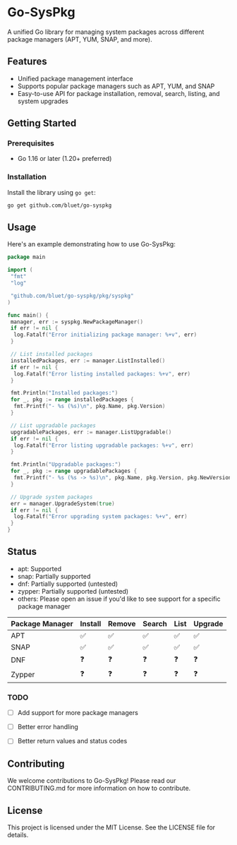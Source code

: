 # Go-SysPkg

A unified Go library for managing system packages across different package managers (APT, YUM, SNAP, and more).

## Features

- Unified package management interface
- Supports popular package managers such as APT, YUM, and SNAP
- Easy-to-use API for package installation, removal, search, listing, and system upgrades

## Getting Started

### Prerequisites

- Go 1.16 or later (1.20+ preferred)

### Installation

Install the library using `go get`:

```bash
go get github.com/bluet/go-syspkg
```

## Usage

Here's an example demonstrating how to use Go-SysPkg:

```go
package main

import (
 "fmt"
 "log"

 "github.com/bluet/go-syspkg/pkg/syspkg"
)

func main() {
 manager, err := syspkg.NewPackageManager()
 if err != nil {
  log.Fatalf("Error initializing package manager: %+v", err)
 }

 // List installed packages
 installedPackages, err := manager.ListInstalled()
 if err != nil {
  log.Fatalf("Error listing installed packages: %+v", err)
 }

 fmt.Println("Installed packages:")
 for _, pkg := range installedPackages {
  fmt.Printf("- %s (%s)\n", pkg.Name, pkg.Version)
 }

 // List upgradable packages
 upgradablePackages, err := manager.ListUpgradable()
 if err != nil {
  log.Fatalf("Error listing upgradable packages: %+v", err)
 }

 fmt.Println("Upgradable packages:")
 for _, pkg := range upgradablePackages {
  fmt.Printf("- %s (%s -> %s)\n", pkg.Name, pkg.Version, pkg.NewVersion)
 }

 // Upgrade system packages
 err = manager.UpgradeSystem(true)
 if err != nil {
  log.Fatalf("Error upgrading system packages: %+v", err)
 }
}

```

## Status
- apt: Supported
- snap: Partially supported
- dnf: Partially supported (untested)
- zypper: Partially supported (untested)
- others: Please open an issue if you'd like to see support for a specific package manager

| Package Manager | Install | Remove | Search | List | Upgrade |
| --------------- | ------- | ------ | ------ | ---- | ------- |
| APT             | ✅      | ✅     | ✅     | ✅   | ✅      |
| SNAP            | ✅      | ✅     | ✅     | ✅   | ✅      |
| DNF             | ❓      | ❓   | ❓     | ❓   | ❓      |
| Zypper          | ❓      | ❓   | ❓     | ❓   | ❓      |

### TODO
- [ ] Add support for more package managers
- [ ] Better error handling
- [ ] Better return values and status codes


## Contributing
We welcome contributions to Go-SysPkg! Please read our CONTRIBUTING.md for more information on how to contribute.

## License
This project is licensed under the MIT License. See the LICENSE file for details.
